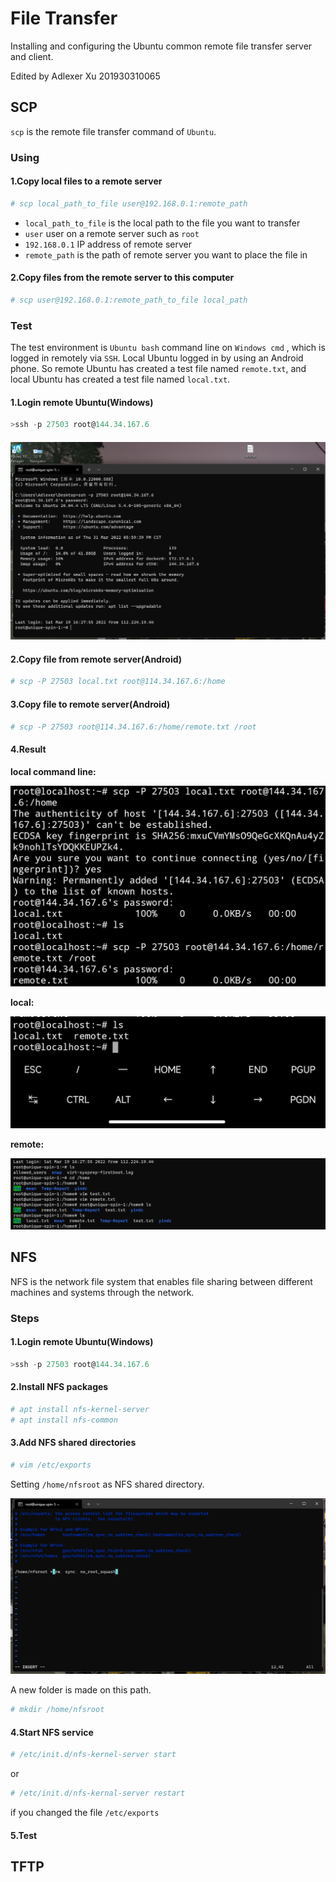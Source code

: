 # File Transfer

Installing and configuring the Ubuntu common remote file transfer server and client.

Edited by Adlexer Xu 201930310065

## SCP

`scp` is the remote file transfer command of `Ubuntu`.

### Using

#### 1.Copy local files to a remote server

```bash
# scp local_path_to_file user@192.168.0.1:remote_path
```

* `local_path_to_file`  is the local path to the file you want to transfer
* `user` user on a remote server such  as `root`
* `192.168.0.1`  IP address of remote server
* `remote_path` is the path of remote server you want to place the file in

#### 2.Copy files from the remote server to this computer

```bash
# scp user@192.168.0.1:remote_path_to_file local_path 
```

### Test

The test environment is `Ubuntu bash` command line on `Windows cmd` , which is logged in remotely via `SSH`. Local Ubuntu logged in by using an Android phone. So remote Ubuntu has created a test file named `remote.txt`, and local Ubuntu has created a test file named `local.txt`.

#### 1.Login remote Ubuntu(Windows)

```powershell
>ssh -p 27503 root@144.34.167.6
```

#### ![3-1-1](img/3-1-1.png)

#### 2.Copy file from remote server(Android)

```bash
# scp -P 27503 local.txt root@114.34.167.6:/home
```

#### 3.Copy file to remote server(Android)

```bash
# scp -P 27503 root@114.34.167.6:/home/remote.txt /root
```

#### 4.Result

**local command line:**

![3-1-4.jpg](img/3-1-4.jpg.png)

**local:**

![3-1-2](img/3-1-2.png)

**remote:**

![3-1-3](img/3-1-3.png)

## NFS

NFS is the network file system that enables file sharing between different machines and systems through the network.

### Steps

#### 1.Login remote Ubuntu(Windows)

```powershell
>ssh -p 27503 root@144.34.167.6
```

#### 2.Install NFS packages

```bash
# apt install nfs-kernel-server
# apt install nfs-common
```

#### 3.Add NFS shared directories

```bash
# vim /etc/exports
```

Setting `/home/nfsroot` as NFS shared directory.

![3-2-1](img/3-2-1.png)

A new folder is made on this path.

```bash
# mkdir /home/nfsroot
```

#### 4.Start NFS service

```bash
# /etc/init.d/nfs-kernel-server start
```

or

```bash
# /etc/init.d/nfs-kernal-server restart
```

if you changed the file `/etc/exports`

#### 5.Test



## TFTP



